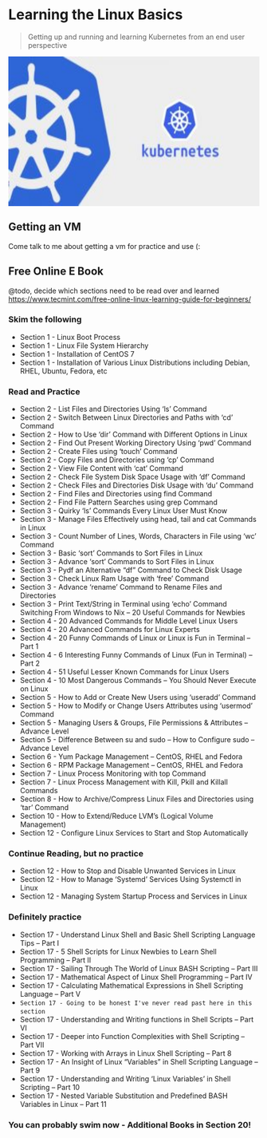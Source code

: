 # Learning the Linux Basics
> Getting up and running and learning Kubernetes from an end user perspective

<img src="images/Kubernetes-training-in-Hyderabad.jpeg" width="600" height="300" align="center" />


## Getting an VM
Come talk to me about getting a vm for practice and use (:

## Free Online E Book
@todo, decide which sections need to be read over and learned
https://www.tecmint.com/free-online-linux-learning-guide-for-beginners/

### Skim the following
* Section 1 - Linux Boot Process
* Section 1 - Linux File System Hierarchy
* Section 1 - Installation of CentOS 7
* Section 1 - Installation of Various Linux Distributions including Debian, RHEL, Ubuntu, Fedora, etc

### Read and Practice
* Section 2 - List Files and Directories Using ‘ls’ Command
* Section 2 - Switch Between Linux Directories and Paths with ‘cd’ Command
* Section 2 - How to Use ‘dir’ Command with Different Options in Linux
* Section 2 - Find Out Present Working Directory Using ‘pwd’ Command
* Section 2 - Create Files using ‘touch’ Command
* Section 2 - Copy Files and Directories using ‘cp’ Command
* Section 2 - View File Content with ‘cat’ Command
* Section 2 - Check File System Disk Space Usage with ‘df’ Command
* Section 2 - Check Files and Directories Disk Usage with ‘du’ Command
* Section 2 - Find Files and Directories using find Command
* Section 2 - Find File Pattern Searches using grep Command
* Section 3 - Quirky ‘ls’ Commands Every Linux User Must Know
* Section 3 - Manage Files Effectively using head, tail and cat Commands in Linux
* Section 3 - Count Number of Lines, Words, Characters in File using ‘wc’ Command
* Section 3 - Basic ‘sort’ Commands to Sort Files in Linux
* Section 3 - Advance ‘sort’ Commands to Sort Files in Linux
* Section 3 - Pydf an Alternative “df” Command to Check Disk Usage
* Section 3 - Check Linux Ram Usage with ‘free’ Command
* Section 3 - Advance ‘rename’ Command to Rename Files and Directories
* Section 3 - Print Text/String in Terminal using ‘echo’ Command
Switching From Windows to Nix – 20 Useful Commands for Newbies
* Section 4 - 20 Advanced Commands for Middle Level Linux Users
* Section 4 - 20 Advanced Commands for Linux Experts
* Section 4 - 20 Funny Commands of Linux or Linux is Fun in Terminal – Part 1
* Section 4 - 6 Interesting Funny Commands of Linux (Fun in Terminal) – Part 2
* Section 4 - 51 Useful Lesser Known Commands for Linux Users
* Section 4 - 10 Most Dangerous Commands – You Should Never Execute on Linux
* Section 5 - How to Add or Create New Users using ‘useradd’ Command
* Section 5 - How to Modify or Change Users Attributes using ‘usermod’ Command
* Section 5 - Managing Users & Groups, File Permissions & Attributes – Advance Level
* Section 5 - Difference Between su and sudo – How to Configure sudo – Advance Level
* Section 6 - Yum Package Management – CentOS, RHEL and Fedora
* Section 6 - RPM Package Management – CentOS, RHEL and Fedora
* Section 7 - Linux Process Monitoring with top Command
* Section 7 - Linux Process Management with Kill, Pkill and Killall Commands
* Section 8 - How to Archive/Compress Linux Files and Directories using ‘tar’ Command
* Section 10 - How to Extend/Reduce LVM’s (Logical Volume Management)
* Section 12 - Configure Linux Services to Start and Stop Automatically


### Continue Reading, but no practice

* Section 12 - How to Stop and Disable Unwanted Services in Linux
* Section 12 - How to Manage ‘Systemd’ Services Using Systemctl in Linux
* Section 12 - Managing System Startup Process and Services in Linux

### Definitely practice 
* Section 17 - Understand Linux Shell and Basic Shell Scripting Language Tips – Part I
* Section 17 - 5 Shell Scripts for Linux Newbies to Learn Shell Programming – Part II
* Section 17 - Sailing Through The World of Linux BASH Scripting – Part III
* Section 17 - Mathematical Aspect of Linux Shell Programming – Part IV
* Section 17 - Calculating Mathematical Expressions in Shell Scripting Language – Part V
* `Section 17 - Going to be honest I've never read past here in this section`
* Section 17 - Understanding and Writing functions in Shell Scripts – Part VI
* Section 17 - Deeper into Function Complexities with Shell Scripting – Part VII
* Section 17 - Working with Arrays in Linux Shell Scripting – Part 8
* Section 17 - An Insight of Linux “Variables” in Shell Scripting Language – Part 9
* Section 17 - Understanding and Writing ‘Linux Variables’ in Shell Scripting – Part 10
* Section 17 - Nested Variable Substitution and Predefined BASH Variables in Linux – Part 11

### You can probably swim now - Additional Books in Section 20!
